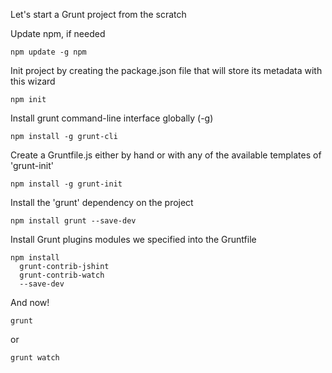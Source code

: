 Let's start a Grunt project from the scratch

Update npm, if needed
```
npm update -g npm
```

Init project by creating the package.json file that will store its metadata with this wizard
```
npm init
```

Install grunt command-line interface globally (-g)
```
npm install -g grunt-cli
```

Create a Gruntfile.js either by hand or with any of the available templates of 'grunt-init'
```
npm install -g grunt-init
```

Install the 'grunt' dependency on the project
```
npm install grunt --save-dev
```

Install Grunt plugins modules we specified into the Gruntfile
```
npm install
  grunt-contrib-jshint
  grunt-contrib-watch
  --save-dev
```

And now!
```
grunt
```
or
```
grunt watch
```
